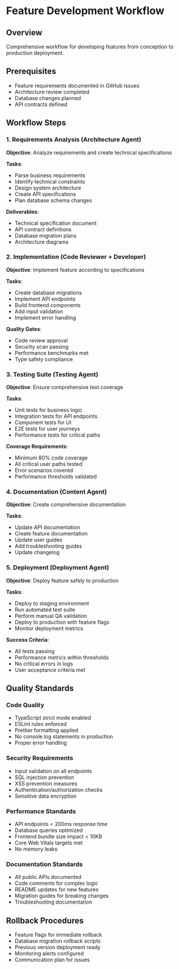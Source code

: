 # Feature Development Workflow

## Overview
Comprehensive workflow for developing features from conception to production deployment.

## Prerequisites
- Feature requirements documented in GitHub issues
- Architecture review completed
- Database changes planned
- API contracts defined

## Workflow Steps

### 1. Requirements Analysis (Architecture Agent)
**Objective**: Analyze requirements and create technical specifications

**Tasks**:
- Parse business requirements
- Identify technical constraints
- Design system architecture
- Create API specifications
- Plan database schema changes

**Deliverables**:
- Technical specification document
- API contract definitions
- Database migration plans
- Architecture diagrams

### 2. Implementation (Code Reviewer + Developer)
**Objective**: Implement feature according to specifications

**Tasks**:
- Create database migrations
- Implement API endpoints
- Build frontend components
- Add input validation
- Implement error handling

**Quality Gates**:
- Code review approval
- Security scan passing
- Performance benchmarks met
- Type safety compliance

### 3. Testing Suite (Testing Agent)
**Objective**: Ensure comprehensive test coverage

**Tasks**:
- Unit tests for business logic
- Integration tests for API endpoints
- Component tests for UI
- E2E tests for user journeys
- Performance tests for critical paths

**Coverage Requirements**:
- Minimum 80% code coverage
- All critical user paths tested
- Error scenarios covered
- Performance thresholds validated

### 4. Documentation (Content Agent)
**Objective**: Create comprehensive documentation

**Tasks**:
- Update API documentation
- Create feature documentation
- Update user guides
- Add troubleshooting guides
- Update changelog

### 5. Deployment (Deployment Agent)
**Objective**: Deploy feature safely to production

**Tasks**:
- Deploy to staging environment
- Run automated test suite
- Perform manual QA validation
- Deploy to production with feature flags
- Monitor deployment metrics

**Success Criteria**:
- All tests passing
- Performance metrics within thresholds
- No critical errors in logs
- User acceptance criteria met

## Quality Standards

### Code Quality
- TypeScript strict mode enabled
- ESLint rules enforced
- Prettier formatting applied
- No console.log statements in production
- Proper error handling

### Security Requirements
- Input validation on all endpoints
- SQL injection prevention
- XSS prevention measures
- Authentication/authorization checks
- Sensitive data encryption

### Performance Standards
- API endpoints < 200ms response time
- Database queries optimized
- Frontend bundle size impact < 10KB
- Core Web Vitals targets met
- No memory leaks

### Documentation Standards
- All public APIs documented
- Code comments for complex logic
- README updates for new features
- Migration guides for breaking changes
- Troubleshooting documentation

## Rollback Procedures
- Feature flags for immediate rollback
- Database migration rollback scripts
- Previous version deployment ready
- Monitoring alerts configured
- Communication plan for issues